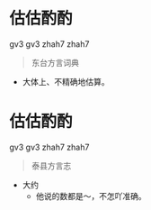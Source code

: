 # 估估酌酌
gv3 gv3 zhah7 zhah7
> 东台方言词典
- 大体上、不精确地估算。

# 估估酌酌
gv3 gv3 zhah7 zhah7
> 泰县方言志
- 大约
  - 他说的数都是～，不怎吖准确。
